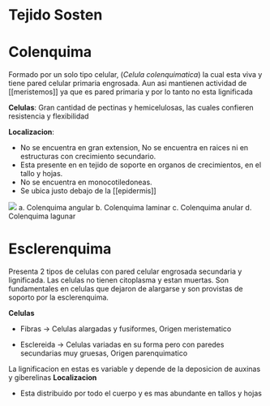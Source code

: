 # Tejido Sosten

# Colenquima

Formado por un solo tipo celular, (*Celula colenquimatica*) la cual esta viva y tiene pared celular primaria engrosada. Aun asi mantienen actividad de [[meristemos]] ya que es pared primaria y por lo tanto no esta lignificada

**Celulas**:
Gran cantidad de pectinas y hemicelulosas, las cuales confieren resistencia y flexibilidad

**Localizacion**:
- No se encuentra en gran extension, No se encuentra en raices ni en estructuras con crecimiento secundario.
- Esta presente en en tejido de soporte en organos de crecimientos, en el tallo y hojas.
- No se encuentra en monocotiledoneas.
- Se ubica justo debajo de la [[epidermis]]

![](https://i.imgur.com/avntpfo.png)
a. Colenquima angular
b. Colenquima laminar
c. Colenquima anular
d. Colenquima lagunar

# Esclerenquima

Presenta 2 tipos de celulas con pared celular engrosada secundaria y lignificada. Las celulas no tienen citoplasma y estan muertas. Son fundamentales en celulas que dejaron de alargarse y son provistas de soporto por la esclerenquima.

**Celulas**
- Fibras → Celulas alargadas y fusiformes, Origen meristematico

- Esclereida → Celulas variadas en su forma pero con paredes secundarias muy gruesas, Origen parenquimatico


La lignificacion en estas es variable y depende de la deposicion de auxinas y giberelinas
**Localizacion**
- Esta distribuido por todo el cuerpo y es mas abundante en tallos y hojas

